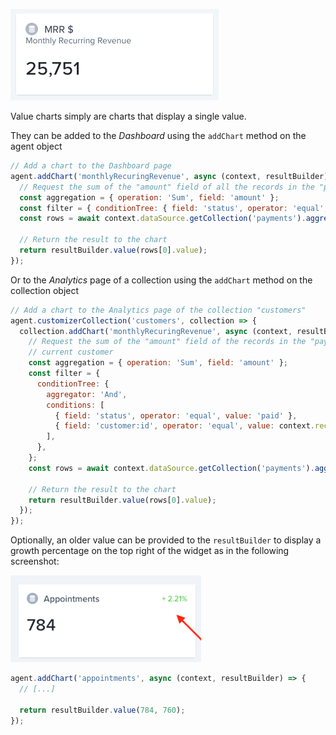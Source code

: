 ![Value chart example](../../assets/chart-value.png)

Value charts simply are charts that display a single value.

They can be added to the _Dashboard_ using the `addChart` method on the agent object

```javascript
// Add a chart to the Dashboard page
agent.addChart('monthlyRecuringRevenue', async (context, resultBuilder) => {
  // Request the sum of the "amount" field of all the records in the "payments" collection
  const aggregation = { operation: 'Sum', field: 'amount' };
  const filter = { conditionTree: { field: 'status', operator: 'equal', value: 'paid' } };
  const rows = await context.dataSource.getCollection('payments').aggregate(filter, aggregation);

  // Return the result to the chart
  return resultBuilder.value(rows[0].value);
});
```

Or to the _Analytics_ page of a collection using the `addChart` method on the collection object

```javascript
// Add a chart to the Analytics page of the collection "customers"
agent.customizerCollection('customers', collection => {
  collection.addChart('monthlyRecuringRevenue', async (context, resultBuilder) => {
    // Request the sum of the "amount" field of the records in the "payments" collection matching
    // current customer
    const aggregation = { operation: 'Sum', field: 'amount' };
    const filter = {
      conditionTree: {
        aggregator: 'And',
        conditions: [
          { field: 'status', operator: 'equal', value: 'paid' },
          { field: 'customer:id', operator: 'equal', value: context.recordId },
        ],
      },
    };
    const rows = await context.dataSource.getCollection('payments').aggregate(filter, aggregation);

    // Return the result to the chart
    return resultBuilder.value(rows[0].value);
  });
});
```

Optionally, an older value can be provided to the `resultBuilder` to display a growth percentage on the top right of the widget as in the following screenshot:

![Value chart with percentage example](../../assets/chart-value-percentage.png)

```javascript
agent.addChart('appointments', async (context, resultBuilder) => {
  // [...]

  return resultBuilder.value(784, 760);
});
```
